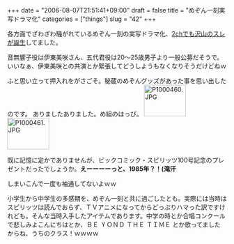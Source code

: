 +++
date = "2006-08-07T21:51:41+09:00"
draft = false
title = "めぞん一刻実写ドラマ化"
categories = ["things"]
slug = "42"
+++

各方面でざわざわ騒がれているめぞん一刻の実写ドラマ化、<a href="http://ttsearch.net/s.cgi?o=r&k=%2582%25DF%2582%25BC%2582%25F1%2588%25EA%258D%258F+%2583h%2583%2589%2583%257D">2chでも沢山のスレが誕生</a>してました。

音無響子役は伊東美咲さん、五代君役は20～25歳男子より一般公募だそうで。
いいなぁ、伊東美咲との共演とか緊張してどうしようもなくなりそうだけどねｗ

ふと思い立って押入れをがさごそ。秘蔵のめぞんグッズがあった事を思い出したのです。
ありましたありました。め組のはっぴ。
<a href="/images/2006/08/P1000460.JPG" onclick="ps_imagemanager_popup(this.href,'P1000460.JPG','600','450');return false" onfocus="this.blur()"	 ><img src="/images/2006/08/P1000460.JPG" alt="P1000460.JPG" title="P1000460.JPG" width="96" height="72" border="0" /></a>
<a href="/images/2006/08/P1000461.JPG" onclick="ps_imagemanager_popup(this.href,'P1000461.JPG','600','450');return false" onfocus="this.blur()"	 ><img src="/images/2006/08/P1000461.JPG" alt="P1000461.JPG" title="P1000461.JPG" width="96" height="72" border="0" /></a>

既に記憶に定かでありませんが、ビックコミック・スピリッツ100号記念のプレゼントだったでしょうか。<strong>えーーーーっと、1985年？！(滝汗</strong>

しまいこんで一度も袖通してないよｗｗ


小学生から中学生の多感期を、めぞん一刻と共に過ごしたとも。実際には当時はスピリッツは読んでおらず、ＴＶアニメになってからどっぷりハマった訳ですけれども。そんな当時入手したアイテムであります。中学の時とか合唱コンクールで悲しみよこんにちはとか、ＢＥ ＹＯＮＤ ＴＨＥ ＴＩＭＥ とか歌ってましたからね、うちのクラス！ｗｗｗｗ

